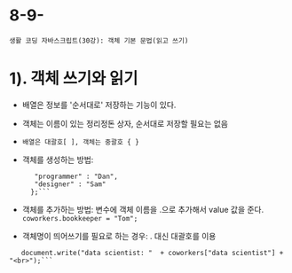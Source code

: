 # 8-9-
```생활 코딩 자바스크립트(30강): 객체 기본 문법(읽고 쓰기)```

# 1). 객체 쓰기와 읽기

- 배열은 정보를 '순서대로' 저장하는 기능이 있다.

- 객체는 이름이 있는 정리정돈 상자, 순서대로 저장할 필요는 없음

- ```배열은 대괄호[ ], 객체는 중괄호 { }```

- 객체를 생성하는 방법:
  ```var coworkers = {
     "programmer" : "Dan",
     "designer" : "Sam"
    };```

- 객체를 추가하는 방법: 변수에 객체 이름을 .으로 추가해서 value 값을 준다.
  ```coworkers.bookkeeper = "Tom";```

- 객체명이 띄어쓰기를 필요로 하는 경우: . 대신 대괄호를 이용

 ```coworkers["data scientist"] = "Mac"; <br>
    document.write("data scientist: "  + coworkers["data scientist"] + "<br>");```
